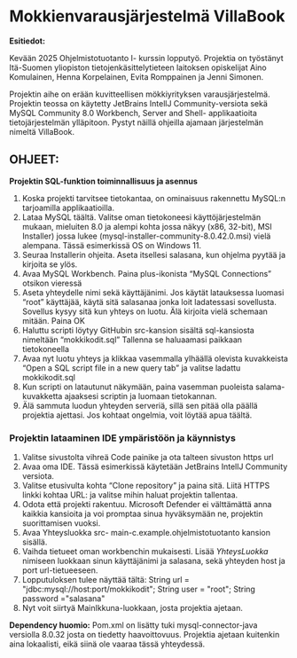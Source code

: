 # Mokkienvarausjärjestelmä VillaBook 

**Esitiedot:**

Kevään 2025 Ohjelmistotuotanto I- kurssin lopputyö. Projektia on työstänyt Itä-Suomen yliopiston tietojenkäsittelytieteen laitoksen opiskelijat Aino Komulainen, Henna Korpelainen, Evita Romppainen ja Jenni Simonen.  

Projektin aihe on erään kuvitteellisen mökkiyrityksen varausjärjestelmä. Projektin teossa on käytetty JetBrains IntellJ Community-versiota sekä MySQL Community  8.0 Workbench, Server and Shell- applikaatioita tietojärjestelmän ylläpitoon. Pystyt näillä ohjeilla ajamaan järjestelmän nimeltä VillaBook. 

## OHJEET:
 
**Projektin SQL-funktion toiminnallisuus ja asennus**

1. Koska projekti tarvitsee tietokantaa, on ominaisuus rakennettu MySQL:n tarjoamilla applikaatioilla. 
2. Lataa MySQL täältä. Valitse oman tietokoneesi käyttöjärjestelmän mukaan, mieluiten 8.0 ja alempi kohta jossa näkyy (x86, 32-bit), MSI Installer) jossa lukee (mysql-installer-community-8.0.42.0.msi) vielä alempana. Tässä esimerkissä OS on Windows 11. 
3. Seuraa Installerin ohjeita. Aseta itsellesi salasana, kun ohjelma pyytää ja kirjoita se ylös.  
4. Avaa MySQL Workbench. Paina plus-ikonista “MySQL Connections” otsikon vieressä 
5. Aseta yhteydelle nimi sekä käyttäjänimi. Jos käytät latauksessa luomasi “root” käyttäjää, käytä sitä salasanaa jonka loit ladatessasi sovellusta. Sovellus kysyy 
   sitä kun yhteys on luotu. Älä kirjoita vielä schemaan mitään. Paina OK 
6. Haluttu scripti löytyy GitHubin src-kansion sisältä sql-kansiosta nimeltään “mokkikodit.sql” Tallenna se haluaamasi paikkaan tietokoneella 
7. Avaa nyt luotu yhteys ja klikkaa vasemmalla ylhäällä olevista kuvakkeista “Open a SQL script file in a new query tab” ja valitse ladattu mokkikodit.sql 
8. Kun scripti on latautunut näkymään, paina vasemman puoleista salama-kuvakketta ajaaksesi scriptin ja luomaan tietokannan. 
9. Älä sammuta luodun yhteyden serveriä, sillä sen pitää olla päällä projektia ajettasi. Jos kohtaat ongelmia, voit löytää apua täältä. 

### Projektin lataaminen IDE ympäristöön ja käynnistys 

1. Valitse sivustolta vihreä Code painike ja ota talteen sivuston https url 
2. Avaa oma IDE. Tässä esimerkissä käytetään JetBrains IntellJ Community versiota. 
3. Valitse etusivulta kohta “Clone repository” ja paina sitä. Liitä HTTPS linkki kohtaa URL: ja valitse mihin haluat projektin tallentaa. 
4. Odota että projekti rakentuu. Microsoft Defender ei välttämättä anna kaikkia kansioita ja voi promptaa sinua hyväksymään ne, projektin suorittamisen vuoksi. 
5. Avaa Yhteysluokka src- main-c.example.ohjelmistotuotanto kansion sisällä. 
6. Vaihda tietueet oman workbenchin mukaisesti. Lisää *YhteysLuokka* nimiseen luokkaan sinun käyttäjänimi ja salasana, sekä yhteyden host ja port url-tietueeseen.
7. Lopputuloksen tulee näyttää tältä:
   String url = "jdbc:mysql://host:port/mokkikodit"; 
   String user = "root"; 
   String password ="salasana" 
8. Nyt voit siirtyä MainIkkuna-luokkaan, josta projektia ajetaan. 
 
**Dependency huomio:**
Pom.xml on lisätty tuki mysql-connector-java versiolla 8.0.32 josta on tiedetty haavoittovuus. 
Projektia ajetaan kuitenkin aina lokaalisti, eikä siinä ole vaaraa tässä yhteydessä.
